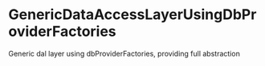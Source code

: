 # GenericDataAccessLayerUsingDbProviderFactories
Generic dal layer using dbProviderFactories, providing full abstraction
